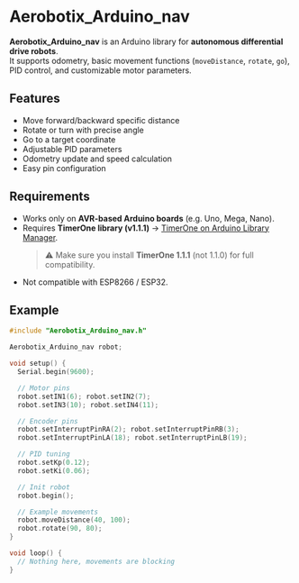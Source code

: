 # Aerobotix_Arduino_nav

**Aerobotix_Arduino_nav** is an Arduino library for **autonomous differential drive robots**.  
It supports odometry, basic movement functions (`moveDistance`, `rotate`, `go`), PID control, and customizable motor parameters.

## Features
- Move forward/backward specific distance  
- Rotate or turn with precise angle  
- Go to a target coordinate  
- Adjustable PID parameters  
- Odometry update and speed calculation  
- Easy pin configuration  

## Requirements
- Works only on **AVR-based Arduino boards** (e.g. Uno, Mega, Nano).  
- Requires **TimerOne library (v1.1.1)** → [TimerOne on Arduino Library Manager](https://www.arduino.cc/reference/en/libraries/timerone/).  
  > ⚠️ Make sure you install **TimerOne 1.1.1** (not 1.1.0) for full compatibility.  
- Not compatible with ESP8266 / ESP32.  

## Example
```cpp
#include "Aerobotix_Arduino_nav.h"

Aerobotix_Arduino_nav robot;

void setup() {
  Serial.begin(9600);

  // Motor pins
  robot.setIN1(6); robot.setIN2(7);
  robot.setIN3(10); robot.setIN4(11);

  // Encoder pins
  robot.setInterruptPinRA(2); robot.setInterruptPinRB(3);
  robot.setInterruptPinLA(18); robot.setInterruptPinLB(19);

  // PID tuning
  robot.setKp(0.12);
  robot.setKi(0.06);

  // Init robot
  robot.begin();

  // Example movements
  robot.moveDistance(40, 100);
  robot.rotate(90, 80);
}

void loop() {
  // Nothing here, movements are blocking
}
